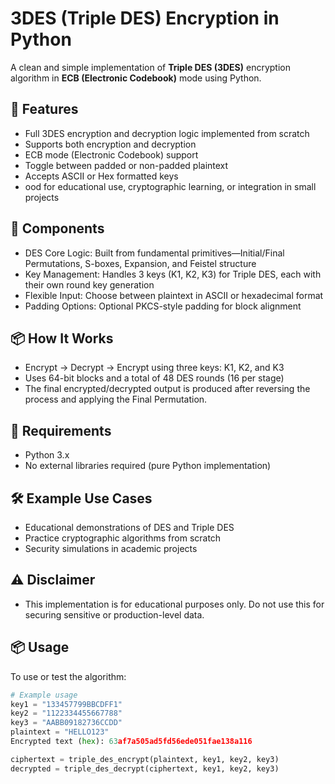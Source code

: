 # 3DES (Triple DES) Encryption in Python

A clean and simple implementation of **Triple DES (3DES)** encryption algorithm in **ECB (Electronic Codebook)** mode using Python.

## 🚀 Features

- Full 3DES encryption and decryption logic implemented from scratch
- Supports both encryption and decryption
- ECB mode (Electronic Codebook) support
- Toggle between padded or non-padded plaintext
- Accepts ASCII or Hex formatted keys
- ood for educational use, cryptographic learning, or integration in small projects

## 📂 Components

- DES Core Logic: Built from fundamental primitives—Initial/Final Permutations, S-boxes, Expansion, and Feistel structure
- Key Management: Handles 3 keys (K1, K2, K3) for Triple DES, each with their own round key generation
- Flexible Input: Choose between plaintext in ASCII or hexadecimal format
- Padding Options: Optional PKCS-style padding for block alignment

## 📦 How It Works

- Encrypt → Decrypt → Encrypt using three keys: K1, K2, and K3
- Uses 64-bit blocks and a total of 48 DES rounds (16 per stage)
- The final encrypted/decrypted output is produced after reversing the process and applying the Final Permutation.

## 📌 Requirements

- Python 3.x
- No external libraries required (pure Python implementation)

## 🛠 Example Use Cases
- Educational demonstrations of DES and Triple DES
- Practice cryptographic algorithms from scratch
- Security simulations in academic projects

## ⚠️ Disclaimer
- This implementation is for educational purposes only. Do not use this for securing sensitive or production-level data.

## 📦 Usage

To use or test the algorithm:
```python
# Example usage
key1 = "133457799BBCDFF1"
key2 = "1122334455667788"
key3 = "AABB09182736CCDD"
plaintext = "HELLO123"
Encrypted text (hex): 63af7a505ad5fd56ede051fae138a116

ciphertext = triple_des_encrypt(plaintext, key1, key2, key3)
decrypted = triple_des_decrypt(ciphertext, key1, key2, key3)
```





